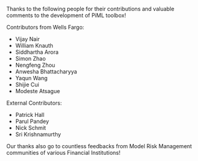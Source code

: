 Thanks to the following people for their contributions and valuable comments to the development of PiML toolbox!

Contributors from Wells Fargo: 

- Vijay Nair
- William Knauth
- Siddhartha Arora
- Simon Zhao
- Nengfeng Zhou
- Anwesha Bhattacharyya
- Yaqun Wang
- Shijie Cui
- Modeste Atsague
 
External Contributors:

- Patrick Hall
- Parul Pandey
- Nick Schmit
- Sri Krishnamurthy

Our thanks also go to countless feedbacks from Model Risk Management communities of various Financial Institutions! 
